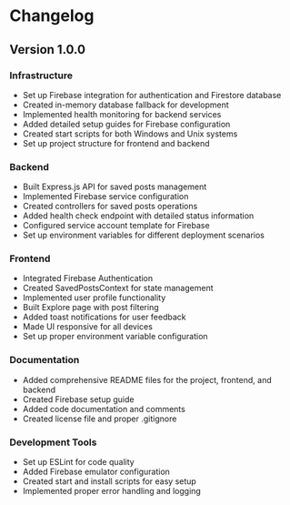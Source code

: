 # Changelog

## Version 1.0.0

### Infrastructure
- Set up Firebase integration for authentication and Firestore database
- Created in-memory database fallback for development
- Implemented health monitoring for backend services
- Added detailed setup guides for Firebase configuration
- Created start scripts for both Windows and Unix systems
- Set up project structure for frontend and backend

### Backend
- Built Express.js API for saved posts management
- Implemented Firebase service configuration
- Created controllers for saved posts operations
- Added health check endpoint with detailed status information
- Configured service account template for Firebase
- Set up environment variables for different deployment scenarios

### Frontend
- Integrated Firebase Authentication
- Created SavedPostsContext for state management
- Implemented user profile functionality
- Built Explore page with post filtering
- Added toast notifications for user feedback
- Made UI responsive for all devices
- Set up proper environment variable configuration

### Documentation
- Added comprehensive README files for the project, frontend, and backend
- Created Firebase setup guide
- Added code documentation and comments
- Created license file and proper .gitignore

### Development Tools
- Set up ESLint for code quality
- Added Firebase emulator configuration
- Created start and install scripts for easy setup
- Implemented proper error handling and logging 